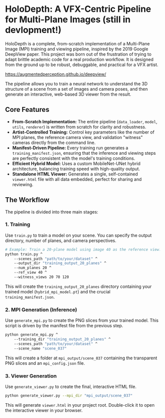 # HoloDepth: A VFX-Centric Pipeline for Multi-Plane Images (still in devlopment!)

HoloDepth is a complete, from-scratch implementation of a Multi-Plane Image (MPI) training and viewing pipeline, inspired by the 2019 Google DeepView paper. This project was born out of the frustration of trying to adapt brittle academic code for a real production workflow. It is designed from the ground up to be robust, debuggable, and practical for a VFX artist.

https://augmentedperception.github.io/deepview/

The pipeline allows you to train a neural network to understand the 3D structure of a scene from a set of images and camera poses, and then generate an interactive, web-based 3D viewer from the result.

## Core Features

- **From-Scratch Implementation:** The entire pipeline (`data_loader`, `model`, `utils`, `renderer`) is written from scratch for clarity and robustness.
- **Artist-Controlled Training:** Control key parameters like the number of MPI planes, the reference camera view, and validation "witness" cameras directly from the command line.
- **Manifest-Driven Pipeline:** Every training run generates a `training_manifest.json`, ensuring that the inference and viewing steps are perfectly consistent with the model's training conditions.
- **Efficient Hybrid Model:** Uses a custom MobileNet-UNet hybrid architecture, balancing training speed with high-quality output.
- **Standalone HTML Viewer:** Generates a single, self-contained `viewer.html` file with all data embedded, perfect for sharing and reviewing.

## The Workflow

The pipeline is divided into three main stages:

### 1. Training

Use `train.py` to train a model on your scene. You can specify the output directory, number of planes, and camera perspectives.

```bash
# Example: Train a 20-plane model using image 40 as the reference view.
python train.py ^
    --scenes_path "path/to/your/dataset" ^
    --output_dir "training_output_20_planes" ^
    --num_planes 20 ^
    --ref_view 40 ^
    --witness_views 20 70 120
```
This will create the `training_output_20_planes` directory containing your trained model (`hybrid_mpi_model.pt`) and the crucial `training_manifest.json`.

### 2. MPI Generation (Inference)

Use `generate_mpi.py` to create the PNG slices from your trained model. This script is driven by the manifest file from the previous step.

```bash
python generate_mpi.py ^
    --training_dir "training_output_20_planes" ^
    --scenes_path "path/to/your/dataset" ^
    --scene_name "scene_037"
```
This will create a folder at `mpi_output/scene_037` containing the transparent PNG slices and an `mpi_config.json` file.

### 3. Viewer Generation

Use `generate_viewer.py` to create the final, interactive HTML file.

```bash
python generate_viewer.py --mpi_dir "mpi_output/scene_037"
```
This will generate `viewer.html` in your project root. Double-click it to open the interactive viewer in your browser.

